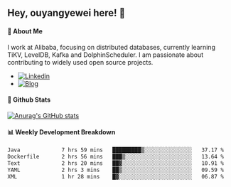 ## Hey, ouyangyewei here! :wave:

#### :rocket: About Me
I work at Alibaba, focusing on distributed databases, currently learning TiKV, LevelDB, Kafka and DolphinScheduler. I am passionate about contributing to widely used open source projects.

- [![Linkedin](https://img.shields.io/badge/LinkedIn-ouyangyewei-blue)](https://www.linkedin.com/in/ouyangyewei/)
- [![Blog](https://img.shields.io/badge/Blog-yeweiouyang-orange)](https://blog.csdn.net/yeweiouyang)

#### :star2: Github Stats
[![Anurag's GitHub stats](https://github-readme-stats.vercel.app/api?username=ouyangyewei&show_icons=true&cache_seconds=3600&theme=tokyonight)](https://github.com/anuraghazra/github-readme-stats)

#### :bar_chart: Weekly Development Breakdown
<!--START_SECTION:waka-->

```txt
Java             7 hrs 59 mins   █████████▒░░░░░░░░░░░░░░░   37.17 %
Dockerfile       2 hrs 56 mins   ███▒░░░░░░░░░░░░░░░░░░░░░   13.64 %
Text             2 hrs 20 mins   ██▓░░░░░░░░░░░░░░░░░░░░░░   10.91 %
YAML             2 hrs 3 mins    ██▒░░░░░░░░░░░░░░░░░░░░░░   09.59 %
XML              1 hr 28 mins    █▓░░░░░░░░░░░░░░░░░░░░░░░   06.87 %
```

<!--END_SECTION:waka-->
